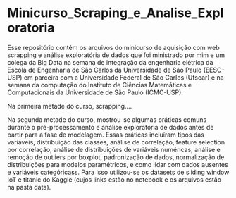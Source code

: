 # Minicurso_Scraping_e_Analise_Exploratoria
Esse repositório contém os arquivos do minicurso de aquisição com web scrapping e análise exploratória de dados que foi ministrado por mim e um colega da Big Data na semana de integração da engenharia elétrica da Escola de Engenharia de São Carlos da Universidade de São Paulo (EESC-USP) em parceira com a Universidade Federal de São Carlos (Ufscar) e na semana da computação do Instituto de Ciências Matemáticas e Computacionais da Universidade de São Paulo (ICMC-USP). 

Na primeira metade do curso, scrapping....

Na segunda metade do curso, mostrou-se algumas práticas comuns durante o pré-processamento e análise exploratória de dados antes de partir para a fase de modelagem. Essas práticas incluíram tipos das variáveis, distribuição das classes, análise de correlação, feature selection por correlação, análise de distribuições de variáveis numéricas, análise e remoção de outliers por boxplot, padronização de dados, normalização de distribuições para modelos paramétricos, e como lidar com dados ausentes e variáveis categóricass. Para isso utilizou-se os datasets de sliding window IoT e titanic do Kaggle (cujos links estão no notebook e os arquivos estão na pasta data).
